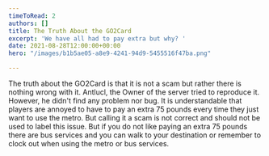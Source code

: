 ```yaml
---
timeToRead: 2
authors: []
title: The Truth About the GO2Card
excerpt: 'We have all had to pay extra but why? '
date: 2021-08-28T12:00:00+00:00
hero: "/images/b1b5ae05-a8e9-4241-94d9-5455516f47ba.png"

---
```

The truth about the GO2Card is that it is not a scam but rather there is nothing wrong with it.  Antlucl, the Owner of the server tried to reproduce it. However, he didn't find any problem nor bug. It is understandable that players are annoyed to have to pay an extra 75 pounds every time they just want to use the metro. But calling it a scam is not correct and should not be used to label this issue.  But if you do not like paying an extra 75 pounds there are bus services and you can walk to your destination or remember to clock out when using the metro or bus services.